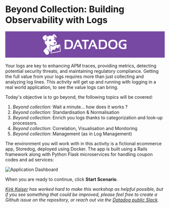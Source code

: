 # Beyond Collection: Building Observability with Logs

![dd_logo](https://raw.githubusercontent.com/l0k0ms/workshops/master/log-workshop-3/images/dd_logo.png)

Your logs are key to enhancing APM traces, providing metrics, detecting potential security threats, and maintaining regulatory compliance. Getting the full value from your logs requires more than just collecting and analyzing log lines. This activity will get up and running with logging in a real world application, to see the value logs can bring.

Today's objective is to go beyond, the following topics will be covered:

1. *Beyond collection*: Wait a minute… how does it works ?
2. *Beyond collection*: Standardisation & Normalisation
3. *Beyond collection*: Enrich you logs thanks to categorization and look-up processors.
4. *Beyond collection*: Correlation, Visualisation and Monitoring
5. *Beyond collection*: Management (as in Log Management)

The environment you will work with in this activity is a fictional ecommerce app, Storedog, deployed using Docker. The app is built using a Rails framework along with Python Flask microservices for handling coupon codes and ad services:

![Application Dashboard](https://raw.githubusercontent.com/l0k0ms/workshops/master/log-workshop-2/images/dashboard.png)

When you are ready to continue, click **Start Scenario**.

*[Kirk Kaiser](https://twitter.com/burningion) has worked hard to make this workshop as helpful possible, but if you see something that could be improved, please feel free to create a Github issue on the repository, or reach out via the [Datadog public Slack](https://chat.datadoghq.com/).*